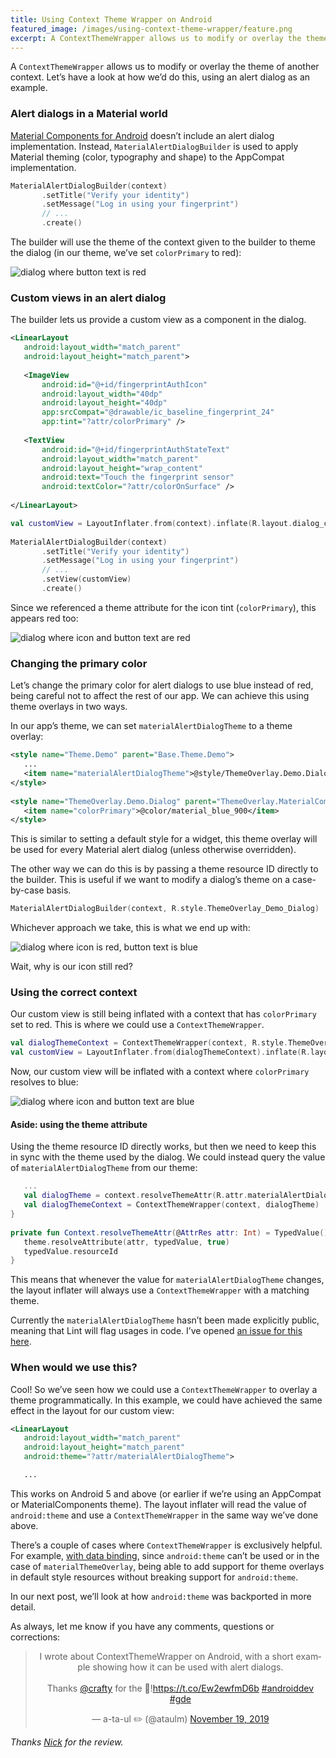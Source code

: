 ```yaml
---
title: Using Context Theme Wrapper on Android
featured_image: /images/using-context-theme-wrapper/feature.png
excerpt: A ContextThemeWrapper allows us to modify or overlay the theme of another context. Let’s have a look at how we’d do this, using an alert dialog as an example.
---
```

 
A `ContextThemeWrapper` allows us to modify or overlay the theme of another context. Let’s have a look at how we’d do this, using an alert dialog as an example.
 
### Alert dialogs in a Material world
 
[Material Components for Android](https://github.com/material-components/material-components-android) doesn’t include an alert dialog implementation. Instead, `MaterialAlertDialogBuilder` is used to apply Material theming (color, typography and shape) to the AppCompat implementation.
 
```kotlin
MaterialAlertDialogBuilder(context)
       .setTitle("Verify your identity")
       .setMessage("Log in using your fingerprint")
       // ...
       .create()
```
 
The builder will use the theme of the context given to the builder to theme the dialog (in our theme, we’ve set `colorPrimary` to red):

![dialog where button text is red](/images/using-context-theme-wrapper/01.png)
 
### Custom views in an alert dialog
 
The builder lets us provide a custom view as a component in the dialog.
 
```xml
<LinearLayout
   android:layout_width="match_parent"
   android:layout_height="match_parent">
 
   <ImageView
       android:id="@+id/fingerprintAuthIcon"
       android:layout_width="40dp"
       android:layout_height="40dp"
       app:srcCompat="@drawable/ic_baseline_fingerprint_24"
       app:tint="?attr/colorPrimary" />
 
   <TextView
       android:id="@+id/fingerprintAuthStateText"
       android:layout_width="match_parent"
       android:layout_height="wrap_content"
       android:text="Touch the fingerprint sensor"
       android:textColor="?attr/colorOnSurface" />
 
</LinearLayout>
```
 
```kotlin
val customView = LayoutInflater.from(context).inflate(R.layout.dialog_custom_view, ...)
 
MaterialAlertDialogBuilder(context)
       .setTitle("Verify your identity")
       .setMessage("Log in using your fingerprint")
       // ...
       .setView(customView)
       .create()
```
 
Since we referenced a theme attribute for the icon tint (`colorPrimary`), this appears red too:
 
![dialog where icon and button text are red](/images/using-context-theme-wrapper/02.png)
 
### Changing the primary color
 
Let’s change the primary color for alert dialogs to use blue instead of red, being careful not to affect the rest of our app. We can achieve this using theme overlays in two ways.
 
In our app’s theme, we can set  `materialAlertDialogTheme` to a theme overlay:
 
```xml
<style name="Theme.Demo" parent="Base.Theme.Demo">
   ...
   <item name="materialAlertDialogTheme">@style/ThemeOverlay.Demo.Dialog</item>
</style>
 
<style name="ThemeOverlay.Demo.Dialog" parent="ThemeOverlay.MaterialComponents.MaterialAlertDialog">
   <item name="colorPrimary">@color/material_blue_900</item>
</style>
```
 
This is similar to setting a default style for a widget, this theme overlay will be used for every Material alert dialog (unless otherwise overridden).
 
The other way we can do this is by passing a theme resource ID directly to the builder. This is useful if we want to modify a dialog’s theme on a case-by-case basis.

 
```kotlin
MaterialAlertDialogBuilder(context, R.style.ThemeOverlay_Demo_Dialog)
```
 
Whichever approach we take, this is what we end up with:
 
![dialog where icon is red, button text is blue](/images/using-context-theme-wrapper/03.png)
 
Wait, why is our icon still red?
 
### Using the correct context
 
Our custom view is still being inflated with a context that has `colorPrimary` set to red. This is where we could use a `ContextThemeWrapper`.
 
```kotlin
val dialogThemeContext = ContextThemeWrapper(context, R.style.ThemeOverlay_Demo_Dialog)
val customView = LayoutInflater.from(dialogThemeContext).inflate(R.layout.dialog_custom_view, ...)
```
 
Now, our custom view will be inflated with a context where `colorPrimary` resolves to blue:

![dialog where icon and button text are blue](/images/using-context-theme-wrapper/04.png)
 
#### Aside: using the theme attribute
 
Using the theme resource ID directly works, but then we need to keep this in sync with the theme used by the dialog. We could instead query the value of `materialAlertDialogTheme` from our theme:
 
```kotlin
   ...
   val dialogTheme = context.resolveThemeAttr(R.attr.materialAlertDialogTheme)
   val dialogThemeContext = ContextThemeWrapper(context, dialogTheme)
}
 
private fun Context.resolveThemeAttr(@AttrRes attr: Int) = TypedValue().let { typedValue ->
   theme.resolveAttribute(attr, typedValue, true)
   typedValue.resourceId
}
```
 
This means that whenever the value for `materialAlertDialogTheme` changes, the layout inflater will always use a `ContextThemeWrapper` with a matching theme.
 
Currently the `materialAlertDialogTheme` hasn’t been made explicitly public, meaning that Lint will flag usages in code. I’ve opened [an issue for this here](https://github.com/material-components/material-components-android/issues/769).
 
### When would we use this?

Cool! So we’ve seen how we could use a `ContextThemeWrapper` to overlay a theme programmatically. In this example, we could have achieved the same effect in the layout for our custom view:

```xml
<LinearLayout
   android:layout_width="match_parent"
   android:layout_height="match_parent"
   android:theme="?attr/materialAlertDialogTheme">

   ...
```

This works on Android 5 and above (or earlier if we’re using an AppCompat or MaterialComponents theme). The layout inflater will read the value of `android:theme` and use a `ContextThemeWrapper` in the same way we’ve done above.

There’s a couple of cases where `ContextThemeWrapper` is exclusively helpful. For example, [with data binding](https://github.com/google/iosched/blob/89df01ebc19d9a46495baac4690c2ebfa74946dc/mobile/src/main/java/com/google/samples/apps/iosched/ui/sessiondetail/SessionDetailFragment.kt#L114-L119), since `android:theme` can’t be used or in the case of `materialThemeOverlay`, being able to add support for theme overlays in default style resources without breaking support for `android:theme`.

In our next post, we’ll look at how `android:theme` was backported in more detail.

As always, let me know if you have any comments, questions or corrections:

<center>
<blockquote class="twitter-tweet"><p lang="en" dir="ltr">I wrote about ContextThemeWrapper on Android, with a short example showing how it can be used with alert dialogs.<br><br>Thanks <a href="https://twitter.com/crafty?ref_src=twsrc%5Etfw">@crafty</a> for the 👀!<a href="https://t.co/Ew2ewfmD6b">https://t.co/Ew2ewfmD6b</a> <a href="https://twitter.com/hashtag/androiddev?src=hash&amp;ref_src=twsrc%5Etfw">#androiddev</a> <a href="https://twitter.com/hashtag/gde?src=hash&amp;ref_src=twsrc%5Etfw">#gde</a></p>&mdash; a-ta-ul ✏️ (@ataulm) <a href="https://twitter.com/ataulm/status/1196919491646509057?ref_src=twsrc%5Etfw">November 19, 2019</a></blockquote> <script async src="https://platform.twitter.com/widgets.js" charset="utf-8"></script>
</center>

_Thanks [Nick](https://twitter.com/crafty) for the review._

